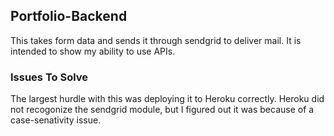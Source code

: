 ## Portfolio-Backend

This takes form data and sends it through sendgrid to deliver mail. It is intended to show my ability to use APIs.

### Issues To Solve

The largest hurdle with this was deploying it to Heroku correctly. Heroku did not recogonize the sendgrid module, but I figured out it was because of a case-senativity issue. 


